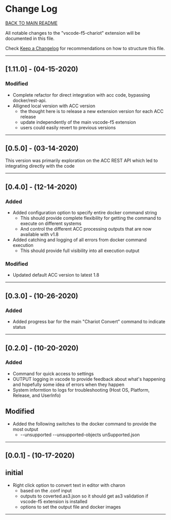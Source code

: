 # Change Log

[BACK TO MAIN README](README.md)

All notable changes to the "vscode-f5-chariot" extension will be documented in this file.

Check [Keep a Changelog](http://keepachangelog.com/) for recommendations on how to structure this file.

---

## [1.11.0] - (04-15-2020)

### Modified

- Complete refactor for direct integration with acc code, bypassing docker/rest-api.
- Alligned local version with ACC version
  - the thought here is to release a new extension version for each ACC release
  - update independently of the main vscode-f5 extension
  - users could easily revert to previous versions

---

## [0.5.0] - (03-14-2020)

This version was primarily exploration on the ACC REST API which led to integrating directly with the code

---

## [0.4.0] - (12-14-2020)

### Added

- Added configuration option to specify entire docker command string
  - This should provide complete flexibility for getting the command to execute on different systems
  - And control the different ACC processing outputs that are now available with v1.8
- Added catching and logging of all errors from docker command execution
  - This should provide full visibility into all execution output

### Modified

- Updated default ACC version to latest 1.8

---

## [0.3.0] - (10-26-2020)

### Added

- Added progress bar for the main "Chariot Convert" command to indicate status

---

## [0.2.0] - (10-20-2020)

### Added

- Command for quick access to settings
- OUTPUT logging in vscode to provide feedback about what's happening and hopefully some idea of errors when they happen
- System informtion to logs for troubleshooting (Host OS, Platform, Release, and UserInfo)

## Modified
- Added the following switches to the docker command to provide the most output
    - --unsupported --unsupported-objects unSupported.json

---

## [0.0.1] - (10-17-2020)

## initial
- Right click option to convert text in editor with charon
    - based on the .conf input
    - outputs to coverted.as3.json so it should get as3 validation if vscode-f5 extension is installed
    - options to set the output file and docker images

---
